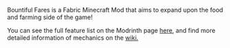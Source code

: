 Bountiful Fares is a Fabric Minecraft Mod that aims to expand upon the food and farming side of the game!

You can see the full feature list on the Modrinth page [here](https://modrinth.com/project/bountiful-fares), and find more detailed information of mechanics on the [wiki.](https://github.com/Heccology/Bountiful-Fares/wiki)
